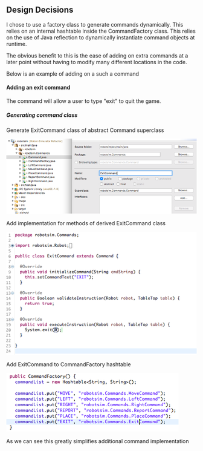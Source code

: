 ## Design Decisions

I chose to use a factory class to generate commands dynamically. This relies on an internal hashtable inside the CommandFactory class. This relies on the use of Java reflection to dynamically instantiate command objects at runtime.

The obvious benefit to this is the ease of adding on extra commands at a later point without having to modify many different locations in the code.

Below is an example of adding on a such a command

#### Adding an exit command

The command will allow a user to type "exit" to quit the game.

##### Generating command class

Generate ExitCommand class of abstract Command superclass

![ExitCommand](image/exitcommandgenerate.png)

Add implementation for methods of derived ExitCommand class

![WriteExitClass](image/writeexitclass.png)

Add ExitCommand to CommandFactory hashtable

![AddExitTotable](image/addexittotable.png)

As we can see this greatly simplifies additional command implementation 